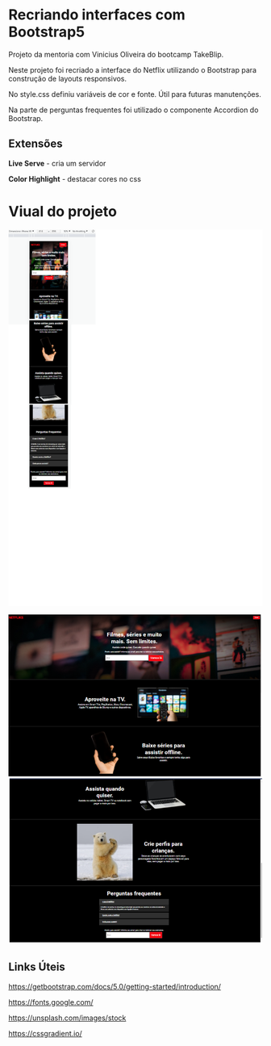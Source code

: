 # Recriando interfaces com Bootstrap5

Projeto da mentoria com Vinicius Oliveira do bootcamp TakeBlip.

Neste projeto foi recriado a interface do Netflix utilizando o Bootstrap para construção de layouts responsivos.

No style.css definiu variáveis de cor e fonte. Útil para futuras manutenções.

Na parte de perguntas frequentes foi utilizado o componente Accordion do Bootstrap.

## Extensões

**Live Serve** - cria um servidor

**Color Highlight** - destacar cores no css 

# Viual do projeto
<p>
 <img src=".github/imgNMobile.png">
</p>

<p>
    <img src=".github/imgNWeb.png">
</p>

## Links Úteis

https://getbootstrap.com/docs/5.0/getting-started/introduction/

https://fonts.google.com/

https://unsplash.com/images/stock

https://cssgradient.io/
